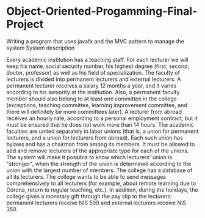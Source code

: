 # Object-Oriented-Progamming-Final-Project

Writing a program that uses javafx and the MVC pattern to manage the system 
System description

Every academic institution has a teaching staff. For each lecturer we will keep his name, social security number, his highest degree (first, second, doctor, professor)
as well as his field of specialization. The faculty of lecturers is divided into permanent lecturers and external lecturers. A permanent lecturer receives a salary 12
months a year, and it varies according to his seniority at the institution. Also, a permanent faculty member should also belong to at least one committee in the
college (exceptions, teaching committee, learning improvement committee, and there will definitely be more committees later). A lecturer from abroad receives an
hourly rate, according to a personal employment contract, but it must be ensured that he does not work more than 14 hours.
The academic faculties are united separately in labor unions (that is, a union for permanent lecturers, and a union for lecturers from abroad). Each such union
has bylaws and has a chairman from among its members. It must be allowed to add and remove lecturers of the appropriate type for each of the unions.
The system will make it possible to know which lecturers' union is "stronger", when the strength of the union is determined according to the union with the largest number
of members.
The college has a database of all its lecturers. The college wants to be able to send messages comprehensively to all lecturers (for example, about
remote learning due to Corona, return to regular teaching, etc.). In addition, during the holidays, the college gives a monetary gift through the pay slip
to the lecturers: permanent lecturers receive NIS 500 and external lecturers receive NIS 350.
